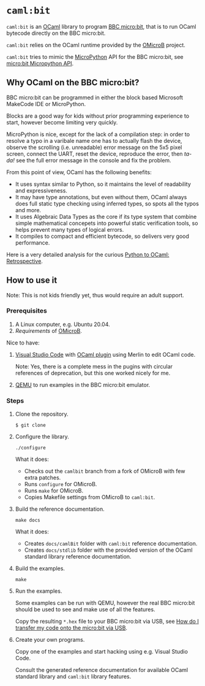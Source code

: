 # `caml:bit`

`caml:bit` is an [OCaml](https://ocaml.org/) library to program [BBC micro:bit](https://microbit.org/), that is to run OCaml bytecode directly on the BBC micro:bit.

`caml:bit` relies on the OCaml runtime provided by the [OMicroB](https://github.com/stevenvar/OMicroB) project.

`caml:bit` tries to mimic the [MicroPython](https://micropython.org/) API for the BBC micro:bit, see [micro:bit Micropython API](https://microbit-micropython.readthedocs.io/en/latest/microbit_micropython_api.html).

## Why OCaml on the BBC micro:bit?

BBC micro:bit can be programmed in either the block based Microsoft MakeCode IDE or MicroPython. 

Blocks are a good way for kids without prior programming experience to start, however become limiting very quickly.

MicroPython is nice, except for the lack of a compilation step: in order to resolve a typo in a varibale name one has to actually flash the device, observe the scrolling (i.e. unreadable) error message on the 5x5 pixel screen, connect the UART, reset the device, reproduce the error, then _ta-da!_ see the full error message in the console and fix the problem.

From this point of view, OCaml has the following benefits:
* It uses syntax similar to Python, so it maintains the level of readability and expressiveness.
* It may have type annotations, but even without them, OCaml always does full static type checking using inferred types, so spots all the typos and more.
* It uses Algebraic Data Types as the core if its type system that combine simple mathematical concepets into powerful static verification tools, so helps prevent many types of logical errors.
* It compiles to compact and efficient bytecode, so delivers very good performance.

Here is a very detailed analysis for the curious [Python to OCaml: Retrospective](https://roscidus.com/blog/blog/2014/06/06/python-to-ocaml-retrospective/).

## How to use it

Note: This is not kids friendly yet, thus would require an adult support.

### Prerequisites

1. A Linux computer, e.g. Ubuntu 20.04.
1. _Requirements_ of [OMicroB](https://github.com/stevenvar/OMicroB).

Nice to have:

1. [Visual Studio Code](https://code.visualstudio.com/) with [OCaml plugin](https://github.com/hackwaly/vscode-ocaml) using Merlin to edit OCaml code.

    Note: Yes, there is a complete mess in the pugins with circular references of deprecation, but this one worked nicely for me.

1. [QEMU](https://www.qemu.org/) to run examples in the BBC micro:bit emulator.

### Steps

1. Clone the repository.

    ```console
    $ git clone
    ```

1. Configure the library.

    ```console
    ./configure
    ```

    What it does:
    - Checks out the `camlbit` branch from a fork of OMicroB with few extra patches.
    - Runs ```configure``` for OMicroB.
    - Runs ```make``` for OMicroB.
    - Copies Makefile settings from OMicroB to `caml:bit`.

1. Build the reference documentation.

    ```console
    make docs
    ```

    What it does:
    - Creates `docs/camlBit` folder with `caml:bit` reference documentation.
    - Creates `docs/stdlib` folder with the provided version of the OCaml standard library reference documentation.


1. Build the examples.

    ```console
    make
    ```

1. Run the examples.

    Some examples can be run with QEMU, however the real BBC micro:bit should be used to see and make use of all the features.

    Copy the resulting `*.hex` file to your BBC micro:bit via USB, see [How do I transfer my code onto the micro:bit via USB](https://support.microbit.org/support/solutions/articles/19000013986-how-do-i-transfer-my-code-onto-the-micro-bit-via-usb).

1. Create your own programs.

    Copy one of the examples and start hacking using e.g. Visual Studio Code.

    Consult the generated reference documentation for available OCaml standard library and `caml:bit` library features.
